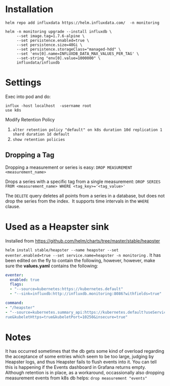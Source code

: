 # Installation
```
helm repo add influxdata https://helm.influxdata.com/  -n monitoring

helm -n monitoring upgrade --install influxdb \
     --set image.tag=1.7.6-alpine \
     --set persistence.enabled=true \
     --set persistence.size=40Gi \
     --set persistence.storageClass="managed-hdd" \
     --set 'env[0].name=INFLUXDB_DATA_MAX_VALUES_PER_TAG' \
     --set-string "env[0].value=1000000" \
     influxdata/influxdb
```

# Settings
Exec into pod and do:
```
influx -host localhost  -username root
use k8s
```
Modify Retention Policy
1. `alter retention policy "default" on k8s duration 10d replication 1 shard duration 1d default`
2. `show retention policies`

## Dropping a Tag
Dropping a measurement or series is easy:
`DROP MEASUREMENT <measurement_name>`

Drops a series with a specific tag from a single measurement:
`DROP SERIES FROM <measurement_name> WHERE <tag_key>='<tag_value>'` 

The `DELETE` query deletes all points from a series in a database, but does not drop the series from the index.  It supports time intervals in the `WHERE` clause.

# Used as a Heapster sink

Installed from https://github.com/helm/charts/tree/master/stable/heapster

`helm install stable/heapster --name heapster --set eventer.enabled=true --set service.name=heapster -n monitoring` . 
It has been edited on the fly to contain the following, however, however, make sure the **values.yaml** contains the following:

```yaml
eventer:
  enabled: true
  flags:
  - "--source=kubernetes:https://kubernetes.default"
  - "--sink=influxdb:http://influxdb.monitoring:8086?withfields=true"

command:
- "/heapster"
- "--source=kubernetes.summary_api:https://kubernetes.default?useServiceAccount=t
rue&kubeletHttps=true&kubeletPort=10250&insecure=true"
```

# Notes
It has occurred sometimes that the db gets some kind of overload regarding the acceptance of some entries which seem to be too large, judging by Heapster logs, and thus Heapster fails to flush events into it. You can tell this is happening if the Events dashboard in Grafana returns empty. Although retention is in place, as a workaround, occassionally also dropping measurement events from k8s db helps: `drop measurement "events"`